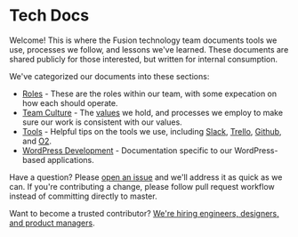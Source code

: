 # Tech Docs

Welcome! This is where the Fusion technology team documents tools we use, processes we follow, and lessons we've learned. These documents are shared publicly for those interested, but written for internal consumption.

We've categorized our documents into these sections:

* [Roles](roles) - These are the roles within our team, with some expecation on how each should operate.
* [Team Culture](team-culture) - The [values](team-culture/values.md) we hold, and processes we employ to make sure our work is consistent with our values.
* [Tools](tools) - Helpful tips on the tools we use, including [Slack](tools/slack.md), [Trello](tools/trello.md), [Github](tools/github.md), and [O2](tools/o2.md).
* [WordPress Development](wordpress-development) - Documentation specific to our WordPress-based applications.

Have a question? Please [open an issue](https://github.com/fusioneng/tech-docs/issues/new) and we'll address it as quick as we can. If you're contributing a change, please follow pull request workflow instead of committing directly to master.

Want to become a trusted contributor? [We're hiring engineers, designers, and product managers](http://next.fusion.net/work-with-us/).
